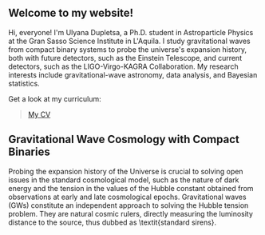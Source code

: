 ## Welcome to my website!

Hi, everyone! I'm Ulyana Dupletsa, a Ph.D. student in Astroparticle Physics at the Gran Sasso Science Institute in L'Aquila. I study gravitational waves from compact binary systems to probe the universe's expansion history, both with future detectors, such as the Einstein Telescope, and current detectors, such as the LIGO-Virgo-KAGRA Collaboration. My research interests include gravitational-wave astronomy, data analysis, and Bayesian statistics.

Get a look at my curriculum:
> [My CV](cv.pdf)


## Gravitational Wave Cosmology with Compact Binaries
Probing the expansion history of the Universe is crucial to solving open issues in the standard cosmological model, such as the nature of dark energy and the tension in the values of the Hubble constant obtained from observations at early and late cosmological epochs.  Gravitational waves (GWs) constitute an independent approach to solving the Hubble tension problem.  They are natural cosmic rulers,  directly measuring the luminosity distance to the source, thus dubbed as \textit{standard sirens}.  
